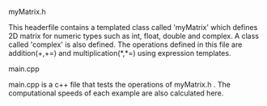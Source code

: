myMatrix.h

This headerfile contains a templated class called 'myMatrix' which defines 2D matrix for numeric types such as int, float, double and complex. A class called 'complex' is also defined. The operations defined in this file are addition(+,+=) and multiplication(\*,\*=) using expression templates. 

main.cpp 

main.cpp is a c++ file that tests the operations of myMatrix.h . The computational speeds of each example are also calculated here. 
